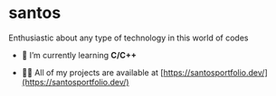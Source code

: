 <h1 align="left">santos</h1>
<p align="left">Enthusiastic about any type of technology in this world of codes</h3>

- 🌱 I’m currently learning **C/C++**

- 👨‍💻 All of my projects are available at [https://santosportfolio.dev/](https://santosportfolio.dev/)
